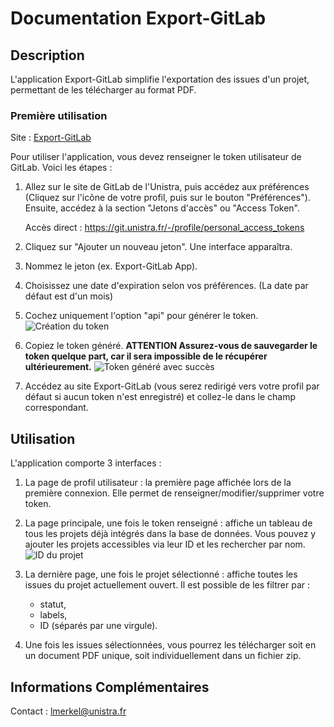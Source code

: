 # Documentation Export-GitLab

## Description

L'application Export-GitLab simplifie l'exportation des issues d'un projet, permettant de les télécharger au format PDF.

### Première utilisation

Site : [Export-GitLab](http://export-gitlab-test.app.unistra.fr/)

Pour utiliser l'application, vous devez renseigner le token utilisateur de GitLab. Voici les étapes :

1. Allez sur le site de GitLab de l'Unistra, puis accédez aux préférences (Cliquez sur l'icône de votre profil, puis sur le bouton "Préférences"). Ensuite, accédez à la section "Jetons d'accès" ou "Access Token".

    Accès direct : https://git.unistra.fr/-/profile/personal_access_tokens

2. Cliquez sur "Ajouter un nouveau jeton". Une interface apparaîtra.

3. Nommez le jeton (ex. Export-GitLab App).

4. Choisissez une date d'expiration selon vos préférences. (La date par défaut est d'un mois)

5. Cochez uniquement l'option "api" pour générer le token.
   ![Création du token](image_token_creation.png)

6. Copiez le token généré.
   <strong>ATTENTION Assurez-vous de sauvegarder le token quelque part, car il sera impossible de le récupérer ultérieurement.</strong>
   ![Token généré avec succès](image_token_success.png)

7. Accédez au site Export-GitLab (vous serez redirigé vers votre profil par défaut si aucun token n'est enregistré) et collez-le dans le champ correspondant.

## Utilisation

L'application comporte 3 interfaces :

1. La page de profil utilisateur : la première page affichée lors de la première connexion. Elle permet de renseigner/modifier/supprimer votre token.

2. La page principale, une fois le token renseigné : affiche un tableau de tous les projets déjà intégrés dans la base de données. Vous pouvez y ajouter les projets accessibles via leur ID et les rechercher par nom.
   ![ID du projet](image_ID_projet.png)

3. La dernière page, une fois le projet sélectionné : affiche toutes les issues du projet actuellement ouvert. Il est possible de les filtrer par :
    *   statut,
    *   labels,
    * ID (séparés par une virgule). 

4. Une fois les issues sélectionnées, vous pourrez les télécharger soit en un document PDF unique, soit individuellement dans un fichier zip.

## Informations Complémentaires

Contact : lmerkel@unistra.fr
